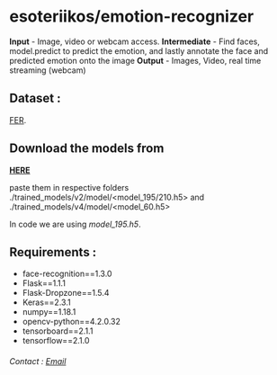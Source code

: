 # esoteriikos/emotion-recognizer
**Input** - Image, video or webcam access.
**Intermediate** - Find faces, model.predict to predict the emotion, and lastly annotate the face and predicted emotion onto the image
**Output** - Images, Video, real time streaming (webcam) 

## Dataset : 
[FER](https://www.kaggle.com/c/challenges-in-representation-learning-facial-expression-recognition-challenge/data).

## Download the models from 
__[HERE](https://drive.google.com/open?id=1G05pHE3QN264BAmfKOf761MveEuQaxR8)__

paste them in respective folders
./trained_models/v2/model/<model_195/210.h5> and ./trained_models/v4/model/<model_60.h5>

In code we are using _model_195.h5_.


## Requirements : 

- face-recognition==1.3.0
- Flask==1.1.1
- Flask-Dropzone==1.5.4
- Keras==2.3.1
- numpy==1.18.1
- opencv-python==4.2.0.32
- tensorboard==2.1.1
- tensorflow==2.1.0

###### Contact : [Email](s3071999@gmail.com)
